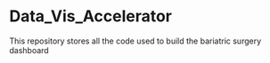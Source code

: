 # Data_Vis_Accelerator
This repository stores all the code used to build the bariatric surgery dashboard
